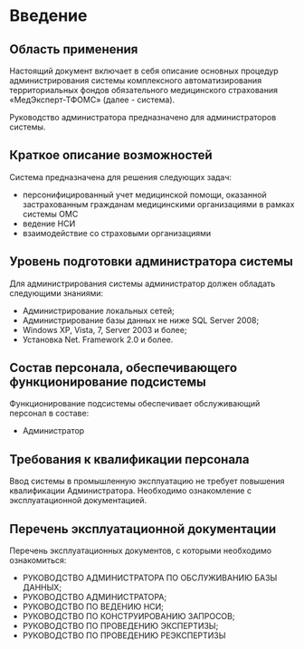 <!-- TITLE: РУКОВОДСТВО АДМИНИСТРАТОРА  -->
<!-- SUBTITLE:  -->

# Введение
## Область применения
Настоящий документ включает в себя описание основных процедур администрирования системы комплексного автоматизирования территориальных фондов обязательного медицинского страхования «МедЭксперт-ТФОМС» (далее - система).

Руководство администратора предназначено для администраторов системы.

##  Краткое описание возможностей
Система предназначена для решения следующих задач:
* 	персонифицированный учет медицинской помощи, оказанной застрахованным гражданам медицинскими организациями в рамках системы ОМС
* ведение НСИ
* взаимодействие со страховыми организациями

##  Уровень подготовки администратора системы 

Для администрирования системы администратор должен обладать следующими знаниями:
* 	Администрирование локальных сетей;
* Администрирование базы данных не ниже SQL Server 2008;
* 	Windows ХР, Vista, 7, Server 2003 и более;
* 	Установка Net. Framework 2.0 и более.

##  Состав персонала, обеспечивающего функционирование подсистемы

Функционирование подсистемы обеспечивает обслуживающий персонал в составе:
* 	Администратор
	
## Требования к квалификации персонала

Ввод системы в промышленную эксплуатацию не требует повышения квалификации Администратора. Необходимо ознакомление с эксплуатационной документацией.

## Перечень эксплуатационной документации

Перечень эксплуатационных документов, с которыми необходимо ознакомиться:
*  РУКОВОДСТВО АДМИНИСТРАТОРА ПО ОБСЛУЖИВАНИЮ БАЗЫ ДАННЫХ;
*  РУКОВОДСТВО АДМИНИСТРАТОРА;
*  РУКОВОДСТВО ПО ВЕДЕНИЮ НСИ;
*  РУКОВОДСТВО ПО КОНСТРУИРОВАНИЮ ЗАПРОСОВ;
*  РУКОВОДСТВО ПО ПРОВЕДЕНИЮ ЭКСПЕРТИЗЫ;
*  РУКОВОДСТВО ПО ПРОВЕДЕНИЮ РЕЭКСПЕРТИЗЫ
